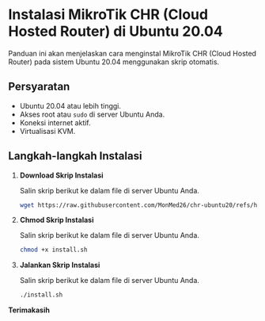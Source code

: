 # Instalasi MikroTik CHR (Cloud Hosted Router) di Ubuntu 20.04

Panduan ini akan menjelaskan cara menginstal MikroTik CHR (Cloud Hosted Router) pada sistem Ubuntu 20.04 menggunakan skrip otomatis.

## Persyaratan

- Ubuntu 20.04 atau lebih tinggi.
- Akses root atau `sudo` di server Ubuntu Anda.
- Koneksi internet aktif.
- Virtualisasi KVM.

## Langkah-langkah Instalasi

1. **Download Skrip Instalasi**

   Salin skrip berikut ke dalam file di server Ubuntu Anda.

   ```bash
   wget https://raw.githubusercontent.com/MonMed26/chr-ubuntu20/refs/heads/main/install.sh

2. **Chmod Skrip Instalasi**

   Salin skrip berikut ke dalam file di server Ubuntu Anda.

   ```bash
   chmod +x install.sh

3. **Jalankan Skrip Instalasi**

   Salin skrip berikut ke dalam file di server Ubuntu Anda.

   ```bash
   ./install.sh

**Terimakasih**
